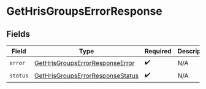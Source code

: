 # GetHrisGroupsErrorResponse


## Fields

| Field                                                                                       | Type                                                                                        | Required                                                                                    | Description                                                                                 |
| ------------------------------------------------------------------------------------------- | ------------------------------------------------------------------------------------------- | ------------------------------------------------------------------------------------------- | ------------------------------------------------------------------------------------------- |
| `error`                                                                                     | [GetHrisGroupsErrorResponseError](../../models/shared/gethrisgroupserrorresponseerror.md)   | :heavy_check_mark:                                                                          | N/A                                                                                         |
| `status`                                                                                    | [GetHrisGroupsErrorResponseStatus](../../models/shared/gethrisgroupserrorresponsestatus.md) | :heavy_check_mark:                                                                          | N/A                                                                                         |